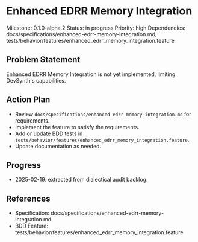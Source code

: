 # Enhanced EDRR Memory Integration
Milestone: 0.1.0-alpha.2
Status: in progress
Priority: high
Dependencies: docs/specifications/enhanced-edrr-memory-integration.md, tests/behavior/features/enhanced_edrr_memory_integration.feature

## Problem Statement
Enhanced EDRR Memory Integration is not yet implemented, limiting DevSynth's capabilities.


## Action Plan
- Review `docs/specifications/enhanced-edrr-memory-integration.md` for requirements.
- Implement the feature to satisfy the requirements.
- Add or update BDD tests in `tests/behavior/features/enhanced_edrr_memory_integration.feature`.
- Update documentation as needed.

## Progress
- 2025-02-19: extracted from dialectical audit backlog.

## References
- Specification: docs/specifications/enhanced-edrr-memory-integration.md
- BDD Feature: tests/behavior/features/enhanced_edrr_memory_integration.feature
